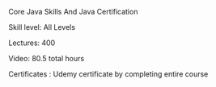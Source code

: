 Core Java Skills And Java Certification




Skill level: All Levels

Lectures: 400

Video: 80.5 total hours

Certificates : Udemy certificate by completing entire course

